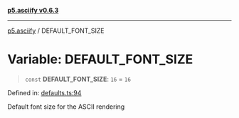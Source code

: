 [**p5.asciify v0.6.3**](../README.md)

***

[p5.asciify](../globals.md) / DEFAULT\_FONT\_SIZE

# Variable: DEFAULT\_FONT\_SIZE

> `const` **DEFAULT\_FONT\_SIZE**: `16` = `16`

Defined in: [defaults.ts:94](https://github.com/humanbydefinition/p5-asciify/blob/962e73d5322ad3ee9e39152d22240240aa4f883f/src/lib/defaults.ts#L94)

Default font size for the ASCII rendering
